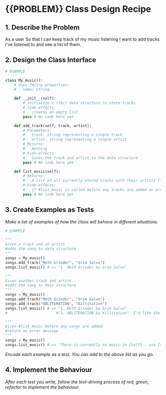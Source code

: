 # {{PROBLEM}} Class Design Recipe

## 1. Describe the Problem

As a user
So that I can keep track of my music listening
I want to add tracks I've listened to and see a list of them.

## 2. Design the Class Interface

```python
# EXAMPLE

class My_music():
    # User-facing properties:
    #   name: string

    def __init__(self):
        # initialize a (tbc) data structure to store tracks
        # Side effects:
        #   creates an empty list
        pass # No code here yet

    def add_track(self, track, artist):
        # Parameters:
        #   track: string representing a single track
        #   artist: string representing a single artist
        # Returns:
        #   Nothing
        # Side-effects
        #   Saves the track and artist to the data structure
        pass # No code here yet

    def list_music(self):
        # Returns:
        #   A list of all currently stored tracks with their artists (formatted legibly) eg "1. Moth Grinder by Grim Salvo"
        # Side-effects:
        #   if #list_music is called before any tracks are added an error message is displayed eg "There is currently no music in {self} - use {self}.add_track() to add some!"
        pass # No code here yet
```

## 3. Create Examples as Tests

_Make a list of examples of how the class will behave in different situations._

``` python
# EXAMPLE

"""
Given a track and an artist
#adds the song to data structure
"""
songs = My_music()
songs.add_track("Moth Grinder", "Grim Salvo")
songs.list_music() # => "1. Moth Grinder by Grim Salvo"

"""
Given another track and artist
#adds the song to data structure
"""
songs = My_music()
songs.add_track("Moth Grinder", "Grim Salvo")
songs.add_track("OBLITERATION", "Killstation")
songs.list_music() # => "1. Moth Grinder by Grim Salvo"
#                      #"2. OBLITERATION by Killstation"  I'd like the formatting to be on new lines, I need to learn 1,How to test for that 2,How to code it... is it /n?

"""
Given #list_music before any songs are added
#return an error message
"""
songs = My_music()
songs.list_music() # => "There is currently no music in {self} - use {self}.add_track() to add some!"
```

_Encode each example as a test. You can add to the above list as you go._

## 4. Implement the Behaviour

_After each test you write, follow the test-driving process of red, green, refactor to implement the behaviour._

